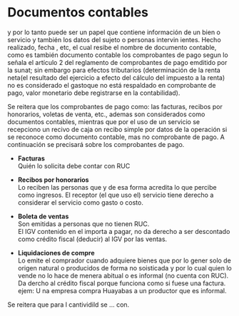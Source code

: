 # Documentos contables


y por lo tanto puede ser un papel
que contiene información de un bien o
servicio y también los datos del sujeto o personas intervin ientes. Hecho realizado, fecha , etc, el cual
resibe el nombre de documento contable, como es también documento
contable los comprobantes de pago
segun lo señala el artículo 2
del reglamento de comprobantes de pago emditido por la
sunat; sin embargo para efectos tributarios
(determinación de la renta neta(el resultado del
ejercicio a efecto del cálculo del impuesto a la
renta) no es considerado el gastoque no está respaldado en comprobante de pago, valor monetario
debe registrarse en la contabilidad).

Se reitera que los comprobantes de pago como:
las facturas, recibos por honorarios, voletas
de venta, etc., ademas son considerados
como documentos contables, mientras que
por el uso de un servicio se recepciono un recivo
de caja on recibo simple por datos de la operación
si se reconoce como documento contable, mas no
comprobante de pago.  A continuación se precisará
sobre los comprobantes de pago.

- **Facturas**  
Quién lo solicita debe contar con RUC

- **Recibos por honorarios**  
Lo reciben las personas que y de esa forma acredita lo
que percibe como ingresos. El receptor (el que uso el)
servicio tiene derecho a considerar el servicio como
gasto o costo.

- **Boleta de ventas**  
Son emitidas a personas que no tienen RUC.  
El IGV contenido en el importa a pagar, no da derecho
a ser descontado como crédito fiscal (deducir)
al IGV por las ventas.

- **Liquidaciones de compre**  
Lo emite el comprador cuando adquiere bienes que por lo
gener solo de origen natural o producidos de forma  no soisticada y por lo cual quien lo vende no lo hace de
menera abitual o es informal (no cuenta con RUC). Da
dercho al crédito fiscal porque funciona como si fuese una factura. ejem: U
na empresa compra Huayabas a un productor que es informal.

Se reitera que para l cantividild se ... con.
